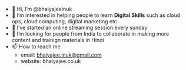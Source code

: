 - 👋 Hi, I’m @bhaiyajeeinuk
- 👀 I’m interested in helping people to learn **Digital Skills** such as cloud ops, cloud computing, digital marketing etc
- 🌱 I’ve started an online streaming session every sunday
- 💞️ I’m looking for people from India to collaborate in making more content and trainign materials in Hindi
- 📫 How to reach me 
  - email: bhaiyajee.inuk@gmail.com
  - website: bhaiyajee.co.uk

<!---
bhaiyajeeinuk/bhaiyajeeinuk is a ✨ special ✨ repository because its `README.md` (this file) appears on your GitHub profile.
You can click the Preview link to take a look at your changes.
--->
